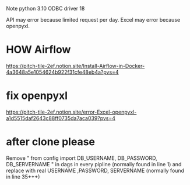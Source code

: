 Note 
python 3.10
ODBC driver 18  

API may error  because  limited request per day.
Excel may error because  openpyxl.

#  HOW Airflow

https://pitch-tile-2ef.notion.site/Install-Airflow-in-Docker-4a3648a5e1054624b922f31cfe48eb4a?pvs=4


# fix openpyxl
https://pitch-tile-2ef.notion.site/error-Excel-openpyxl-a1d5515daf2643c88ff0735da7aca039?pvs=4


# after clone please
Remove "  from config import DB_USERNAME, DB_PASSWORD, DB_SERVERNAME  " in dags in every pipline  (normally found in line 1)
and replace with real  USERNAME ,PASSWORD, SERVERNAME (normally found in  line 35+++)